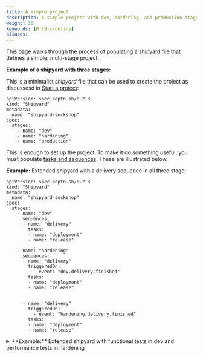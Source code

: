 ```yaml
---
title: A simple project
description: A simple project with dev, hardening, and production stages
weight: 30
keywords: [0.19.x-define]
aliases:
---
```


This page walks through the process of populating
a [shipyard](../../reference/files/shipyard) file that defines
a simple, multi-stage project.


**Example of a shipyard with three stages:**

This is a minimalist *shipyard* file that can be used to create the project
as discussesd in [Start a project](../manage/project):

    apiVersion: spec.keptn.sh/0.2.3
    kind: "Shipyard"
    metadata:
      name: "shipyard-sockshop"
    spec:
      stages:
        - name: "dev"
        - name: "hardening"
        - name: "production"

This is enough to set up the project.
To make it do something useful, you must populate
[tasks and sequences](task-sequence).
These are illustrated below.

**Example:** Extended shipyard with a delivery sequence in all three stage:

    apiVersion: spec.keptn.sh/0.2.3
    kind: "Shipyard"
    metadata:
      name: "shipyard-sockshop"
    spec:
      stages:
        - name: "dev"
          sequences:
          - name: "delivery"
            tasks: 
            - name: "deployment"
            - name: "release"

        - name: "hardening"
          sequences:
          - name: "delivery"
            triggeredOn:
              - event: "dev.delivery.finished"
            tasks: 
            - name: "deployment"
            - name: "release"


          - name: "delivery"
            triggeredOn:
              - event: "hardening.delivery.finished"
            tasks: 
            - name: "deployment"
            - name: "release"

<details><summary>**Example:** Extended shipyard with functional tests in dev and performance tests in hardening
</summary>

<p>

    apiVersion: spec.keptn.sh/0.2.3
    kind: "Shipyard"
    metadata:
      name: "shipyard-sockshop"
    spec:
      stages:
        - name: "dev"
          sequences:
            - name: "delivery"
              tasks:
                - name: "deployment"
                  properties:
                    deploymentstrategy: "direct"
                - name: "test"
                  properties:
                    teststrategy: "functional"
                - name: "evaluation"
                - name: "release"

        - name: "staging"
          sequences:
            - name: "delivery"
              triggeredOn:
                - event: "dev.delivery.finished"
              tasks:
                - name: "deployment"
                  properties:
                    deploymentstrategy: "blue_green_service"
                - name: "test"
                  properties:
                    teststrategy: "performance"
                - name: "evaluation"
                - name: "release"

</p>
</details>

